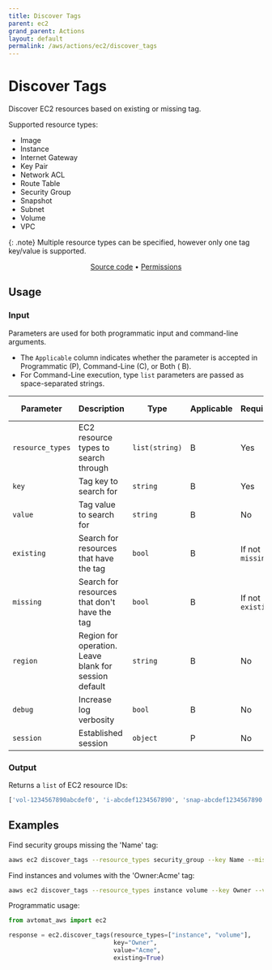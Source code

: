 ```yaml
---
title: Discover Tags
parent: ec2
grand_parent: Actions
layout: default
permalink: /aws/actions/ec2/discover_tags
---
```


# Discover Tags

Discover EC2 resources based on existing or missing tag.

Supported resource types:

- Image
- Instance
- Internet Gateway
- Key Pair
- Network ACL
- Route Table
- Security Group
- Snapshot
- Subnet
- Volume
- VPC

{: .note}
Multiple resource types can be specified, however only one tag key/value is supported.

<p align="center">
   <a href="https://github.com/avtomat-hub/avtomat-aws/tree/main/avtomat_aws/ec2/discover_tags.py">Source code</a> •
   <a href="/aws/permissions/ec2/discover_tags">Permissions</a>
</p>

## Usage

### Input

Parameters are used for both programmatic input and command-line arguments.<br/>

- The `Applicable` column indicates whether the parameter is accepted in Programmatic (P), Command-Line (C), or Both (
  B).<br/>
- For Command-Line execution, type `list` parameters are passed as space-separated strings.

| Parameter        | Description                                           | Type           | Applicable | Required          | Default Value   |
|------------------|-------------------------------------------------------|----------------|------------|-------------------|-----------------|
| `resource_types` | EC2 resource types to search through                  | `list(string)` | B          | Yes               | None            |
| `key`            | Tag key to search for                                 | `string`       | B          | Yes               | None            |
| `value`          | Tag value to search for                               | `string`       | B          | No                | None            |
| `existing`       | Search for resources that have the tag                | `bool`         | B          | If not `missing`  | None            |
| `missing`        | Search for resources that don't have the tag          | `bool`         | B          | If not `existing` | None            |
| `region`         | Region for operation. Leave blank for session default | `string`       | B          | No                | Session Default |
| `debug`          | Increase log verbosity                                | `bool`         | B          | No                | False           |
| `session`        | Established session                                   | `object`       | P          | No                | None            |

### Output

Returns a `list` of EC2 resource IDs:

```python
['vol-1234567890abcdef0', 'i-abcdef1234567890', 'snap-abcdef1234567890']
```

## Examples

Find security groups missing the 'Name' tag:

```bash
aaws ec2 discover_tags --resource_types security_group --key Name --missing
```

Find instances and volumes with the 'Owner:Acme' tag:

```bash
aaws ec2 discover_tags --resource_types instance volume --key Owner --value Acme --existing
```

Programmatic usage:

```python
from avtomat_aws import ec2

response = ec2.discover_tags(resource_types=["instance", "volume"],
                             key="Owner",
                             value="Acme",
                             existing=True)
```
